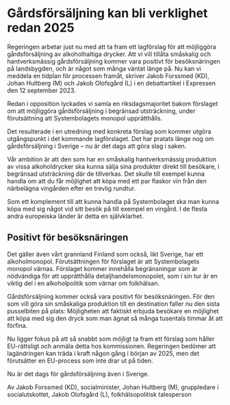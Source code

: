 # Gårdsförsäljning kan bli verklighet redan 2025

Regeringen arbetar just nu med att ta fram ett lagförslag för att möjliggöra gårdsförsäljning av alkoholhaltiga drycker. Att vi vill tillåta småskalig och hantverksmässig gårdsförsäljning kommer vara positivt för besöksnäringen på landsbygden, och är något som många väntat länge på. Nu kan vi meddela en tidplan för processen framåt, skriver Jakob Forssmed (KD), Johan Hultberg (M) och Jakob Olofsgård (L) i en debattartikel i Expressen den 12 september 2023\.


Redan i opposition lyckades vi samla en riksdagsmajoritet bakom förslaget om att möjliggöra gårdsförsäljning i begränsad utsträckning, under förutsättning att Systembolagets monopol upprätthålls.

Det resulterade i en utredning med konkreta förslag som kommer utgöra utgångspunkt i det kommande lagförslaget. Det har pratats länge nog om gårdsförsäljning i Sverige – nu är det dags att göra slag i saken.

Vår ambition är att den som har en småskalig hantverksmässig produktion av vissa alkoholdrycker ska kunna sälja sina produkter direkt till besökare, i begränsad utsträckning där de tillverkas. Det skulle till exempel kunna handla om att du får möjlighet att köpa med ett par flaskor vin från den närbelägna vingården efter en trevlig rundtur.

Som ett komplement till att kunna handla på Systembolaget ska man kunna köpa med sig något vid sitt besök på till exempel en vingård. I de flesta andra europeiska länder är detta en självklarhet.

## Positivt för besöksnäringen

Det gäller även vårt grannland Finland som också, likt Sverige, har ett alkoholmonopol. Förutsättningen för förslaget är att Systembolagets monopol värnas. Förslaget kommer innehålla begränsningar som är nödvändiga för att upprätthålla detaljhandelsmonopolet, som i sin tur är en viktig del i en alkoholpolitik som värnar om folkhälsan.

Gårdsförsäljning kommer också vara positivt för besöksnäringen. För den som vill göra sin småskaliga produktion till en destination faller nu den sista pusselbiten på plats: Möjligheten att faktiskt erbjuda besökare en möjlighet att köpa med sig den dryck som man ägnat så många tusentals timmar åt att förfina.

Nu ligger fokus på att så snabbt som möjligt ta fram ett förslag som håller EU\-rättsligt och anmäla detta hos kommissionen. Regeringen bedömer att lagändringen kan träda i kraft någon gång i början av 2025, men det förutsätter en EU\-process som inte drar ut på tiden.

Nu är det dags för gårdsförsäljning även i Sverige.


Av Jakob Forssmed (KD), socialminister, Johan Hultberg (M), gruppledare i socialutskottet, Jakob Olofsgård (L), folkhälsopolitisk talesperson
